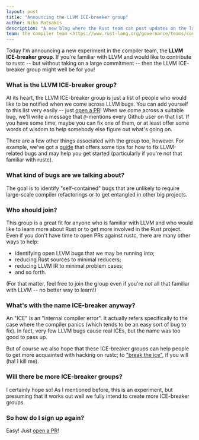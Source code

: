 ```yaml
---
layout: post
title: "Announcing the LLVM ICE-breaker group"
author: Niko Matsakis
description: "A new blog where the Rust team can post updates on the latest developments"
team: the compiler team <https://www.rust-lang.org/governance/teams/compiler>
---
```


Today I'm announcing a new experiment in the compiler team, the **LLVM ICE-breaker group**. If you're familiar with LLVM and would like to contribute to rustc -- but without taking on a large commitment -- then the LLVM ICE-breaker group might well be for you!

### What is the LLVM ICE-breaker group?

At its heart, the LLVM ICE-breaker group is just a list of people who would like to be notified when we come across LLVM bugs. You can add yourself to this list very easily -- just [open a PR]! When we come across a suitable bug, we'll write a message that `@`-mentions every Github user on that list. If you have some time, maybe you can fix one of them, or at least offer some words of wisdom to help somebody else figure out what's going on.

[open a PR]: https://rust-lang.github.io/rustc-dev-guide/ice-breaker/about.html#join

There are a few other things associated with the group too, however. For example, we've got a [guide] that offers some tips for how to fix LLVM-related bugs and may help you get started (particularly if you're not that familiar with rustc).

[guide]: https://rust-lang.github.io/rustc-dev-guide/ice-breaker/llvm.html

### What kind of bugs are we talking about?

The goal is to identify "self-contained" bugs that are unlikely to require large-scale compiler refactorings or to get entangled in other big projects.

### Who should join?

This group is a great fit for anyone who is familiar with LLVM and who would like to learn more about Rust or to get more involved in the Rust project. Even if you don't have time to open PRs against rustc, there are many other ways to help:

* identifying open LLVM bugs that we may be running into;
* reducing Rust sources to minimal reducers;
* reducing LLVM IR to minimal problem cases;
* and so forth.

(For that matter, feel free to join the group even if you're *not* all that familiar with LLVM -- no better way to learn!)

### What's with the name ICE-breaker anyway?

An "ICE" is an "internal compiler error". It actually refers specifically to the case where the compiler panics (which tends to be an easy sort of bug to fix). In fact, very few LLVM bugs cause real ICEs, but the name was too good to pass up.

But of course we also hope that these ICE-breaker groups can help people to get more acquainted with hacking on rustc; to ["break the ice"], if you will (ha! I kill me).

["break the ice"]: https://en.wiktionary.org/wiki/break_the_ice

### Will there be more ICE-breaker groups?

I certainly hope so! As I mentioned before, this is an experiment, but presuming that it works out well we fully intend to create more ICE-breaker groups.

### So how do I sign up again?

Easy! Just [open a PR]!
